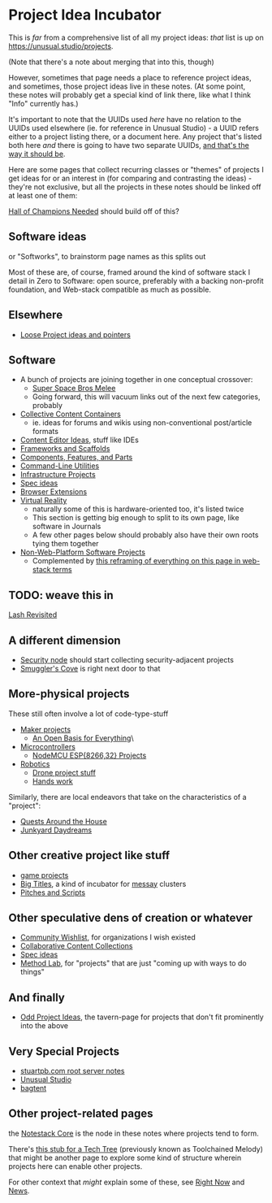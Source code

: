 # Project Idea Incubator

This is *far* from a comprehensive list of all my project ideas: *that* list is up on https://unusual.studio/projects.

(Note that there's a note about merging that into this, though)

However, sometimes that page needs a place to reference project ideas, and sometimes, those project ideas live in these notes. (At some point, these notes will probably get a special kind of link there, like what I think "Info" currently has.)

It's important to note that the UUIDs used *here* have no relation to the UUIDs used elsewhere (ie. for reference in Unusual Studio) - a UUID refers either to a project listing there, or a document here. Any project that's listed both here *and* there is going to have two separate UUIDs, [and that's the way it should be](https://github.com/stuartpb/leannotes/issues/8).

Here are some pages that collect recurring classes or "themes" of projects I get ideas for or an interest in (for comparing and contrasting the ideas) - they're not exclusive, but all the projects in these notes should be linked off at least one of them:

[Hall of Champions Needed](d02fb1fb-3fff-4ca0-a26c-bf82e6f20e46.md) should build off of this?

## Software ideas

or "Softworks", to brainstorm page names as this splits out

Most of these are, of course, framed around the kind of software stack I detail in Zero to Software: open source, preferably with a backing non-profit foundation, and Web-stack compatible as much as possible.

## Elsewhere

- [Loose Project ideas and pointers](6cd2a6f0-e11a-492a-afe5-f08622970de2.md)

## Software

- A bunch of projects are joining together in one conceptual crossover:
  - [Super Space Bros Melee](1748a903-6645-4d58-aca1-46605fc98403.md)
  - Going forward, this will vacuum links out of the next few categories, probably
- [Collective Content Containers](3a393a7f-58e0-41de-aef9-267b2f911f95.md)
  - ie. ideas for forums and wikis using non-conventional post/article formats
- [Content Editor Ideas](52a91c72-061a-4d6f-8018-b3e86351c0d5.md), stuff like IDEs
- [Frameworks and Scaffolds](d78bdabf-6401-489e-a284-51c500826748.md)
- [Components, Features, and Parts](cc2836d4-ad3f-4f0a-8974-981f8cc69b36.md)
- [Command-Line Utilities](1000f4c9-bc83-462e-873e-ab9c7c6d462f.md)
- [Infrastructure Projects](bbd1dca8-d599-45c1-8f08-adc37d8a76ec.md)
- [Spec ideas](623663c5-9130-48ca-a3a7-1a37e88d307a.md)
- [Browser Extensions](55f979e1-71e9-40db-aad2-34418ec7bb5d.md)
- [Virtual Reality](2b095b7b-508a-4c80-a4a8-803088300437.md)
  - naturally some of this is hardware-oriented too, it's listed twice
  - This section is getting big enough to split to its own page, like software in Journals
  - A few other pages below should probably also have their own roots tying them together
- [Non-Web-Platform Software Projects](4b0818d9-18a3-4c2d-8845-e5092fe91d52.md)
  - Complemented by [this reframing of everything on this page in web-stack terms](d93f66b1-427e-4978-8ac7-14fb452bfad6.md)

## TODO: weave this in

[Lash Revisited](92d66e38-b930-4070-ac04-a380d73e3c10.md)

## A different dimension

- [Security node](4dd64124-8e20-4901-aae4-5876361adc85.md) should start collecting security-adjacent projects
- [Smuggler's Cove](58d3072a-0670-4bc3-9db2-fca214ca725e.md) is right next door to that

## More-physical projects

These still often involve a lot of code-type-stuff

- [Maker projects](b2694758-f919-4d46-a29b-7bbf189eab38.md)
  - [An Open Basis for Everything](c3bc3f1e-8d31-49b9-abad-4f1725ec682f.md)\
- [Microcontrollers](e0cbecab-8aa3-4116-adea-c633e3e17cd8.md)
  - [NodeMCU ESP{8266,32} Projects](be8ef21f-ea6e-4f96-8b87-9a54694fb29f.md)
- [Robotics](4e40eaae-f191-4c45-a1b7-bc1022f0e210.md)
  - [Drone project stuff](cd719be0-5b7c-4263-accf-cf6cddb2a16b.md)
  - [Hands work](ae243a39-d980-4268-93f7-1919af519b46.md)

Similarly, there are local endeavors that take on the characteristics of a "project":

- [Quests Around the House](445ae6d8-5796-43b7-8648-704c8ebb9e18.md)
- [Junkyard Daydreams](33bcb20b-5d20-42e5-8eba-15541882e48a.md)

## Other creative project like stuff

- [game projects](47a84b6f-b858-4064-9563-00230ab4c1e5.md)
- [Big Titles](e0fc507e-e5ec-4771-93ee-9b4d5bda3606.md), a kind of incubator for [messay](8f2359ae-186f-4878-b5e5-33f3c177e6fc.md) clusters
- [Pitches and Scripts](b297a6f8-5646-4ce1-9be1-d7ed6056a513.md)

## Other speculative dens of creation or whatever

- [Community Wishlist](cbf8b20c-fd72-4c42-a543-952e046c893b.md), for organizations I wish existed
- [Collaborative Content Collections](fa8952af-648f-4d3d-a1a7-39b052123911.md)
- [Spec ideas](623663c5-9130-48ca-a3a7-1a37e88d307a.md)
- [Method Lab](9a2890e2-a0fa-4484-9c1e-3c7c7ec4f28a.md), for "projects" that are just "coming up with ways to do things"

## And finally

- [Odd Project Ideas](cbe928d9-338d-402c-a1c3-5c1ab5704bb5.md), the tavern-page for projects that don't fit prominently into the above

## Very Special Projects

- [stuartpb.com root server notes](0154af9c-f2b6-454e-a6ad-97ec11f17935.md)
- [Unusual Studio](21528cfb-1ac3-4428-86df-86bb77154a23.md)
- [bagtent](ba00b8cb-9d05-4aef-bd50-0990f82dd723.md)

## Other project-related pages

the [Notestack Core](30ec2e6e-47d0-496a-a523-0732b35aea8a.md) is the node in these notes where projects tend to form.

There's [this stub for a Tech Tree](0031208d-0493-4dcf-9d70-6dbf1daaa52c.md) (previously known as Toolchained Melody) that might be another page to explore some kind of structure wherein projects here can enable other projects.

For other context that *might* explain some of these, see [Right Now][] and [News][].

[Right Now]: 41218b84-cd08-48a5-b91a-865e8b90c46a.md
[News]: afcfaa78-ef7e-429e-a2ea-0b5c7abaf7b7.md
